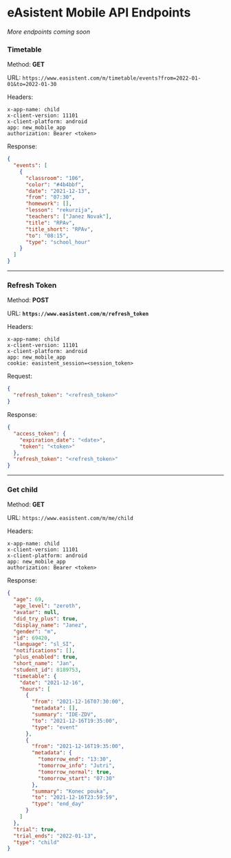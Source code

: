 # eAsistent Mobile API Endpoints

*More endpoints coming soon*

### Timetable

Method: **GET**

URL: `https://www.easistent.com/m/timetable/events?from=2022-01-01&to=2022-01-30`

Headers:

```
x-app-name: child
x-client-version: 11101
x-client-platform: android
app: new_mobile_app
authorization: Bearer <token>
```

Response:

```json
{
  "events": [
    {
      "classroom": "106",
      "color": "#4b4bbf",
      "date": "2021-12-13",
      "from": "07:30",
      "homework": [],
      "lesson": "rekurzija",
      "teachers": ["Janez Novak"],
      "title": "RPAv",
      "title_short": "RPAv",
      "to": "08:15",
      "type": "school_hour"
    }
  ]
}
```

---

### Refresh Token

Method: **POST**

URL: **`https://www.easistent.com/m/refresh_token`**

Headers:

```
x-app-name:	child
x-client-version: 11101
x-client-platform: android
app: new_mobile_app
cookie:	easistent_session=<session_token>
```

Request:

```json
{
  "refresh_token": "<refresh_token>"
}
```

Response:

```json
{
  "access_token": {
    "expiration_date": "<date>",
    "token": "<token>"
  },
  "refresh_token": "<refresh_token>"
}
```

---

### Get child

Method: **GET**

URL: `https://www.easistent.com/m/me/child`

Headers:

```
x-app-name: child
x-client-version: 11101
x-client-platform: android
app: new_mobile_app
authorization: Bearer <token>
```

Response:

```json
{
  "age": 69,
  "age_level": "zeroth",
  "avatar": null,
  "did_try_plus": true,
  "display_name": "Janez",
  "gender": "m",
  "id": 69420,
  "language": "sl_SI",
  "notifications": [],
  "plus_enabled": true,
  "short_name": "Jan",
  "student_id": 8189753,
  "timetable": {
    "date": "2021-12-16",
    "hours": [
      {
        "from": "2021-12-16T07:30:00",
        "metadata": [],
        "summary": "IDE-ZDV",
        "to": "2021-12-16T19:35:00",
        "type": "event"
      },
      {
        "from": "2021-12-16T19:35:00",
        "metadata": {
          "tomorrow_end": "13:30",
          "tomorrow_info": "Jutri",
          "tomorrow_normal": true,
          "tomorrow_start": "07:30"
        },
        "summary": "Konec pouka",
        "to": "2021-12-16T23:59:59",
        "type": "end_day"
      }
    ]
  },
  "trial": true,
  "trial_ends": "2022-01-13",
  "type": "child"
}
```
